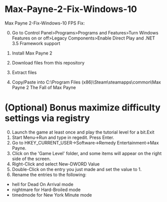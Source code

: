 # Max-Payne-2-Fix-Windows-10
Max Payne 2-Fix-Windows-10
FPS Fix:

0. Go to Control Panel>Programs>Programs and Features>Turn Windows Features on or off>Legacy Components>Enable Direct Play and .NET 3.5 Framework support

1. Install Max Payne 2

2. Download files from this repository

3. Extract files

4. Copy/Paste into C:\Program Files (x86)\Steam\steamapps\common\Max Payne 2 The Fall of Max Payne


# (Optional) Bonus maximize difficulty settings via registry
0. Launch the game at least once and play the tutorial level for a bit.Exit
1. Start Menu->Run and type in regedit. Press Enter. 
2. Go to HKEY_CURRENT_USER->Software->Remedy Entertainment->Max Payne. 
3. Click on the 'Game Level' folder, and some items will appear on the right side of the screen. 
4. Right-Click and select New-DWORD Value 
5. Double-Click on the entry you just made and set the value to 1. 
6. Rename the entries to the following:
* hell for Dead On Arrival mode
* nightmare for Hard-Broiled mode
* timedmode for New York Minute mode
